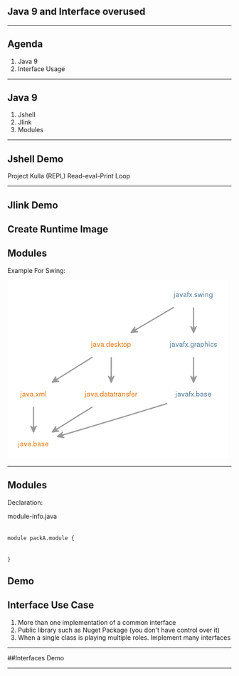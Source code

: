 ## Java 9 and Interface overused
---
## Agenda
1.  Java 9
2.  Interface Usage

---
## Java 9

1.  Jshell
2.  Jlink
3.  Modules
---

## Jshell Demo
Project Kulla (REPL) Read-eval-Print Loop

---

## Jlink Demo

Create Runtime Image
---


## Modules

Example For Swing: 

![](images/javafx.swing-graph.png)

---
## Modules
Declaration:

module-info.java

<code>
module packA.module {


}
</code>

Demo
---

## Interface Use Case
1.  More than one implementation of a common interface
2.  Public library such as Nuget Package (you don't have control over it)
3.  When a single class is playing multiple roles. Implement many interfaces

---
##Interfaces Demo

---


